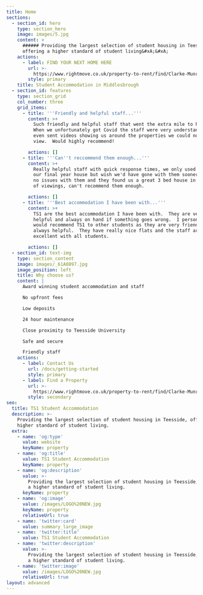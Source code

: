 ```yaml
---
title: Home
sections:
  - section_id: hero
    type: section_hero
    image: images/5.jpg
    content: >
      ###### Providing the largest selection of student housing in Teesside,
      offering a higher standard of student living&#xA;&#xA;
    actions:
      - label: FIND YOUR NEXT HOME HERE
        url: >-
          https://www.rightmove.co.uk/property-to-rent/find/Clarke-Munro-TS1-Student-Accomodation/Middlesbrough.html?locationIdentifier=BRANCH%5E183665&propertyStatus=all&includeLetAgreed=true&_includeLetAgreed=on
        style: primary
    title: Student Accommodation in Middlesbrough
  - section_id: features
    type: section_grid
    col_number: three
    grid_items:
      - title: '''Friendly and helpful staff...'''
        content: >+
          Such friendly and helpful staff that went the extra mile to help. 
          When we unfortunately got Covid the staff were very understanding and
          even sent videos showing us around the properties we could no longer
          view.  Would highly recommend!

        actions: []
      - title: '''Can''t reccommend them enough...'''
        content: >+
          Really helpful staff with quick response times, we only used them for
          our final year house but wish we'd have gone with them sooner.  We had
          no issues with them and they found us a great 3 bed house in one day
          of viewings, can't recommend them enough.

        actions: []
      - title: '''Best accommodation I have been with...'''
        content: >+
          TS1 are the best accommodation I have been with.  They are very
          helpful and always on hand if something goes wrong.  I personally
          would recommend TS1 to other students as they are very friendly and
          always helpful.  They have really nice flats and the staff are
          excellent with all students.

        actions: []
  - section_id: text-img
    type: section_content
    image: images/_61A0897.jpg
    image_position: left
    title: Why choose us?
    content: |
      Award winning student accommodation and staff

      No upfront fees

      Low deposits

      24 hour maintenance

      Close proximity to Teesside University

      Safe and secure

      Friendly staff
    actions:
      - label: Contact Us
        url: /docs/getting-started
        style: primary
      - label: Find a Property
        url: >-
          https://www.rightmove.co.uk/property-to-rent/find/Clarke-Munro-TS1-Student-Accomodation/Middlesbrough.html?locationIdentifier=BRANCH%5E183665&propertyStatus=all&includeLetAgreed=true&_includeLetAgreed=on
        style: secondary
seo:
  title: TS1 Student Accommodation
  description: >-
    Providing the largest selection of student housing in Teesside, offering a
    higher standard of student living.
  extra:
    - name: 'og:type'
      value: website
      keyName: property
    - name: 'og:title'
      value: TS1 Student Accommodation
      keyName: property
    - name: 'og:description'
      value: >-
        Providing the largest selection of student housing in Teesside, offering
        a higher standard of student living.
      keyName: property
    - name: 'og:image'
      value: /images/LOGO%20NEW.jpg
      keyName: property
      relativeUrl: true
    - name: 'twitter:card'
      value: summary_large_image
    - name: 'twitter:title'
      value: TS1 Student Accommodation
    - name: 'twitter:description'
      value: >-
        Providing the largest selection of student housing in Teesside, offering
        a higher standard of student living.
    - name: 'twitter:image'
      value: /images/LOGO%20NEW.jpg
      relativeUrl: true
layout: advanced
---
```

